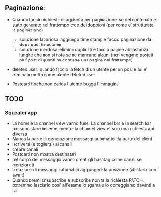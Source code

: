 ## Paginazione:

- Quando faccio richieste di aggiunta per paginazione, se del contenuto e stato generato nel frattempo creo dei doppioni (per come e' strutturata la paginazione)

  - soluzione laboriosa: aggiungo time stamp e faccio paginazione da dopo quel timestamp
  - soluzione merdosa: elimino duplicati e faccio pagine abbastanza lunghe che non si nota se ne mancano alcuni (non vengono postati piu' post di quanti ne contiene una pagina nel frattempo)

- deleted user: quando faccio la fetch di un utente per un post e lui e' eliminato metto come utente deleted user
- Postcard finche non carica l'utente bugga l'immagine

## TODO

### Squealer app

- La home e la channel view vanno fuse. La channel bar e la search bar possono stare insieme, mentre la channel view e' solo una richiesta api diversa
- Manca la parte di generazione messaggi automatici da parte del client
- iscriversi (e togliersi) ai canali
- creare canali
- Postcard non mostra destinatari
- nel corpo del messaggio vanno creati gli hashtag come canali se menzionati
- creazione di messaggi automatici aggiungere la posizione (abilitarla con await)
- Quando premi unsubscribe e subscribe non fa la richiesta PATCH, potremmo lasciarlo cosi' all'esame lo sgama e lo correggiamo davanti a lui
